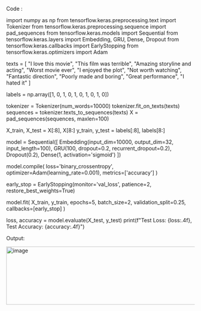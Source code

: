 Code :

import numpy as np
from tensorflow.keras.preprocessing.text import Tokenizer
from tensorflow.keras.preprocessing.sequence import pad_sequences
from tensorflow.keras.models import Sequential
from tensorflow.keras.layers import Embedding, GRU, Dense, Dropout
from tensorflow.keras.callbacks import EarlyStopping
from tensorflow.keras.optimizers import Adam

texts = [
    "I love this movie",
    "This film was terrible",
    "Amazing storyline and acting",
    "Worst movie ever",
    "I enjoyed the plot",
    "Not worth watching",
    "Fantastic direction",
    "Poorly made and boring",
    "Great performance",
    "I hated it"
]

labels = np.array([1, 0, 1, 0, 1, 0, 1, 0, 1, 0])

tokenizer = Tokenizer(num_words=10000)
tokenizer.fit_on_texts(texts)
sequences = tokenizer.texts_to_sequences(texts)
X = pad_sequences(sequences, maxlen=100)

X_train, X_test = X[:8], X[8:]
y_train, y_test = labels[:8], labels[8:]

model = Sequential([
    Embedding(input_dim=10000, output_dim=32, input_length=100),
    GRU(100, dropout=0.2, recurrent_dropout=0.2),
    Dropout(0.2),
    Dense(1, activation='sigmoid')
])

model.compile(
    loss='binary_crossentropy',
    optimizer=Adam(learning_rate=0.001),
    metrics=['accuracy']
)

early_stop = EarlyStopping(monitor='val_loss', patience=2, restore_best_weights=True)

model.fit(
    X_train, y_train,
    epochs=5,
    batch_size=2,
    validation_split=0.25,
    callbacks=[early_stop]
)

loss, accuracy = model.evaluate(X_test, y_test)
print(f"Test Loss: {loss:.4f}, Test Accuracy: {accuracy:.4f}")

Output:

<img width="969" height="155" alt="image" src="https://github.com/user-attachments/assets/9777b3cc-7642-47cd-a11a-5ba9bd8a1ce0" />
